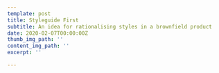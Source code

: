 ```yaml
---
template: post
title: Styleguide First
subtitle: An idea for rationalising styles in a brownfield product
date: 2020-02-07T00:00:00Z
thumb_img_path: ''
content_img_path: ''
excerpt: ''

---
```

